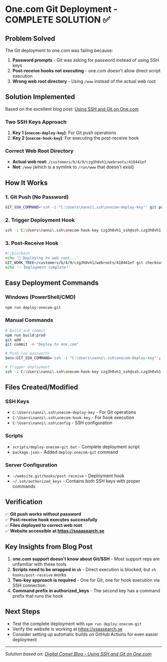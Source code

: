 # One.com Git Deployment - COMPLETE SOLUTION ✅

## Problem Solved
The Git deployment to one.com was failing because:
1. **Password prompts** - Git was asking for password instead of using SSH keys
2. **Post-receive hooks not executing** - one.com doesn't allow direct script execution
3. **Wrong web root directory** - Using `/www` instead of the actual web root

## Solution Implemented
Based on the excellent blog post: [Using SSH and Git on One.com](https://www.digitalcomet.be/blog/ssh-and-git-on-one-dot-com/)

### Two SSH Keys Approach
1. **Key 1 (`onecom-deploy-key`)**: For Git push operations
2. **Key 2 (`onecom-hook-key`)**: For executing the post-receive hook

### Correct Web Root Directory
- **Actual web root**: `/customers/b/4/9/czg3h0vh1/webroots/418441ef`
- **Not**: `/www` (which is a symlink to `/run/www` that doesn't exist)

## How It Works

### 1. Git Push (No Password)
```bash
GIT_SSH_COMMAND='ssh -i "C:\Users\nanni\.ssh\onecom-deploy-key"' git push onecom main
```

### 2. Trigger Deployment Hook
```bash
ssh -i C:\Users\nanni\.ssh\onecom-hook-key czg3h0vh1_ssh@ssh.czg3h0vh1.service.one "echo 'Hook triggered'"
```

### 3. Post-Receive Hook
```bash
#!/bin/bash
echo '🚀 Deploying to web root...'
GIT_WORK_TREE=/customers/b/4/9/czg3h0vh1/webroots/418441ef git checkout -f main
echo '✅ Deployment complete!'
```

## Easy Deployment Commands

### Windows (PowerShell/CMD)
```bash
npm run deploy:onecom-git
```

### Manual Commands
```bash
# Build and commit
npm run build:prod
git add .
git commit -m "Deploy to one.com"

# Push (no password)
$env:GIT_SSH_COMMAND='ssh -i "C:\Users\nanni\.ssh\onecom-deploy-key"'; git push onecom main

# Trigger deployment
ssh -i C:\Users\nanni\.ssh\onecom-hook-key czg3h0vh1_ssh@ssh.czg3h0vh1.service.one "echo 'Deployment triggered'"
```

## Files Created/Modified

### SSH Keys
- `C:\Users\nanni\.ssh\onecom-deploy-key` - For Git operations
- `C:\Users\nanni\.ssh\onecom-hook-key` - For hook execution
- `C:\Users\nanni\.ssh\config` - SSH configuration

### Scripts
- `scripts/deploy-onecom-git.bat` - Complete deployment script
- `package.json` - Added `deploy:onecom-git` command

### Server Configuration
- `~/website.git/hooks/post-receive` - Deployment hook
- `~/.ssh/authorized_keys` - Contains both SSH keys with proper commands

## Verification
✅ **Git push works without password**  
✅ **Post-receive hook executes successfully**  
✅ **Files deployed to correct web root**  
✅ **Website accessible at https://ssaasearch.se**

## Key Insights from Blog Post
1. **one.com support doesn't know about Git/SSH** - Most support reps are unfamiliar with these tools
2. **Scripts need to be wrapped in `sh`** - Direct execution is blocked, but `sh hooks/post-receive` works
3. **Two-key approach is required** - One for Git, one for hook execution via SSH connection
4. **Command prefix in authorized_keys** - The second key has a command prefix that runs the hook

## Next Steps
- Test the complete deployment with `npm run deploy:onecom-git`
- Verify the website is working at https://ssaasearch.se
- Consider setting up automatic builds on GitHub Actions for even easier deployment

---
*Solution based on: [Digital Comet Blog - Using SSH and Git on One.com](https://www.digitalcomet.be/blog/ssh-and-git-on-one-dot-com/)*
